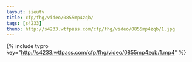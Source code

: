 ```yaml
--- 
layout: sieutv
title: cfp/fhg/video/0855mp4zqb/
tags: [s4233]
thumb: http://s4233.wtfpass.com/cfp/fhg/video/0855mp4zqb/1.jpg
---
```

{% include tvpro key="http://s4233.wtfpass.com/cfp/fhg/video/0855mp4zqb/1.mp4" %} 
